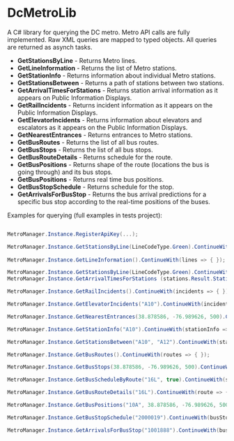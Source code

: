 DcMetroLib
==========

A C# library for querying the DC metro.  Metro API calls are fully implemented. Raw XML queries are mapped to typed objects. All queries are returned as asynch tasks.

- **GetStationsByLine** -  Returns Metro lines.
- **GetLineInformation** - Returns the list of Metro stations.
- **GetStationInfo** - Returns information about individual Metro stations.
- **GetStationsBetween** - Returns a path of stations between two stations.
- **GetArrivalTimesForStations** - Returns station arrival information as it appears on Public Information Displays.
- **GetRailIncidents** - Returns incident information as it appears on the Public Information Displays.
- **GetElevatorIncidents** - Returns information about elevators and escalators as it appears on the Public Information Displays.
- **GetNearestEntrances** - Returns entrances to Metro stations.
- **GetBusRoutes** - Returns the list of all bus routes.
- **GetBusStops** - Returns the list of all bus stops.
- **GetBusRouteDetails** - Returns schedule for the route.
- **GetBusPositions** - Returns shape of the route (locations the bus is going through) and its bus stops.
- **GetBusPositions** - Returns real time bus positions.
- **GetBusStopSchedule** - Returns schedule for the stop.
- **GetArrivalsForBusStop** - Returns the bus arrival predictions for a specific bus stop according to the real-time positions of the buses. 

Examples for querying (full examples in tests project):

```c#

MetroManager.Instance.RegisterApiKey(...);                               

MetroManager.Instance.GetStationsByLine(LineCodeType.Green).ContinueWith(stations => { });       
                                                                         
MetroManager.Instance.GetLineInformation().ContinueWith(lines => { }); 

MetroManager.Instance.GetStationsByLine(LineCodeType.Green).ContinueWith(stations =>
MetroManager.Instance.GetArrivalTimesForStations (stations.Result.Stations).ContinueWith(arrivals => { }));

MetroManager.Instance.GetRailIncidents().ContinueWith(incidents => { });

MetroManager.Instance.GetElevatorIncidents("A10").ContinueWith(incidents => { });

MetroManager.Instance.GetNearestEntrances(38.878586, -76.989626, 500).ContinueWith(stationEntrances => { });

MetroManager.Instance.GetStationInfo("A10").ContinueWith(stationInfo => { });

MetroManager.Instance.GetStationsBetween("A10", "A12").ContinueWith(stationList => { });

MetroManager.Instance.GetBusRoutes().ContinueWith(routes => { });

MetroManager.Instance.GetBusStops(38.878586, -76.989626, 500).ContinueWith(stops => { });

MetroManager.Instance.GetBusScheduleByRoute("16L", true).ContinueWith(schedule => { });

MetroManager.Instance.GetBusRouteDetails("16L").ContinueWith(route => { });

MetroManager.Instance.GetBusPositions("10A", 38.878586, -76.989626, 50000, true).ContinueWith(route => { });                                   

MetroManager.Instance.GetBusStopSchedule("2000019").ContinueWith(busStop => { });

MetroManager.Instance.GetArrivalsForBusStop("1001888").ContinueWith(busStop => { });
                                                                         
```                                                                         